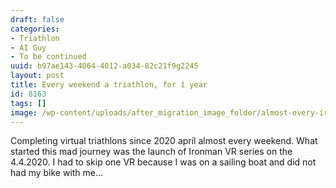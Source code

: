 ```yaml
---
draft: false
categories:
- Triathlon
- AI Guy
- To be continued
uuid: b97ae143-4064-4012-a034-82c21f9g2245
layout: post
title: Every weekend a triathlon, for 1 year
id: 8163
tags: []
image: /wp-content/uploads/after_migration_image_folder/almost-every-ironman-ironman-vr.png
---
```


Completing virtual triathlons since 2020 april almost every weekend. What started this mad journey was the launch of Ironman VR series on the 4.4.2020. 
I had to skip one VR because I was on a sailing boat and did not had my bike with me...

